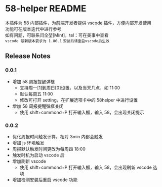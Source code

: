 # 58-helper README

本插件为 58 内部插件，为前端开发者提供 vscode 插件，方便内部开发使用  
功能可在版本迭代中进行参考  
如有问题，可联系闫全堃[Mint]，tel：可在美事中查看  
`vscode 最新版本要求为 1.80.1`
`安装后请重启vscode后生效`

## Release Notes

### 0.0.1

- 增加 58 周报提醒弹框
  - 支持周一[1]到周日[0]设置，以及当天几点，如 11:00
  - 默认每周五 11:00
  - 修改可打开 setting，在扩展选项卡中的 58helper 中进行设置
- 增加 58 周报提醒弹框关闭
  - 使用 shift+commond+P 打开输入框，输入 58，会出现关闭提示

### 0.0.2

- 优化周报时间触发计算，相对 3min 内都会触发
- 增加 js 环境触发
- 周报默认触发时间更改为每周四 18:00
- 触发时机为启动 vscode 后
- 增加刷新 vscode
  - 使用 shift+commond+P 打开输入框，输入 58，会出现刷新 vscode 选项
- 增加检测安装后重启 vscode 功能
